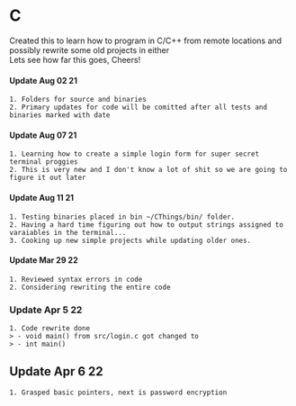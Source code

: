 # C

Created this to learn how to program in C/C++ from remote locations and possibly rewrite some old projects in either \
Lets see how far this goes, Cheers!

#### Update Aug 02 21
    1. Folders for source and binaries
    2. Primary updates for code will be comitted after all tests and binaries marked with date

#### Update Aug 07 21
    1. Learning how to create a simple login form for super secret terminal proggies
    2. This is very new and I don't know a lot of shit so we are going to figure it out later
 
#### Update Aug 11 21
    1. Testing binaries placed in bin ~/CThings/bin/ folder.
    2. Having a hard time figuring out how to output strings assigned to varaiables in the terminal...
    3. Cooking up new simple projects while updating older ones.

#### Update Mar 29 22
    1. Reviewed syntax errors in code
    2. Considering rewriting the entire code

### Update Apr 5 22
    1. Code rewrite done
    > - void main() from src/login.c got changed to
    > - int main()
## Update Apr 6 22
    1. Grasped basic pointers, next is password encryption

